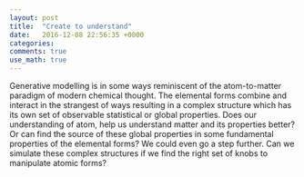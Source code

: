 ```yaml
---
layout: post
title:  "Create to understand"
date:   2016-12-08 22:56:35 +0000
categories: 
comments: true
use_math: true
---
```


Generative modelling is in some ways reminiscent of the atom-to-matter paradigm of modern chemical thought.  The elemental forms combine and interact in the strangest of ways resulting in a complex structure which has its own set of observable statistical or global properties. Does our understanding of atom, help us understand matter and its properties better? Or can find the source of these global properties in some fundamental properties of the elemental forms? We could even go a step further. Can we simulate these complex structures if we find the right set of knobs to manipulate atomic forms?



